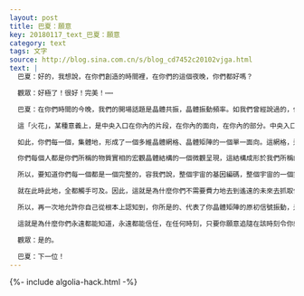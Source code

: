 ```yaml
---
layout: post
title: 巴夏：願意
key: 20180117_text_巴夏：願意
category: text
tags: 文字
source: http://blog.sina.com.cn/s/blog_cd7452c20102vjga.html
text: |
  巴夏：好的，我想說，在你們創造的時間裡，在你們的這個夜晚，你們都好嗎？

  觀眾：好極了！很好！完美！⋯⋯

  巴夏：在你們時間的今晚，我們的開場話題是晶體共振，晶體振動頻率。如我們曾經說過的，你們每一個，某種意義上，是你自己的主水晶。你們每一個都是一個諧波頻率，信號振動。你們每一個都是一個網格，一個能量矩陣，其核心，某種意義上，是造物主基礎能量——「原初能量」的一個「火花」。

  這「火花」，某種意義上，是中央入口在你內的片段，在你內的面向，在你內的部分。中央入口可以通往所有其他維度，中央入口讓你們每一個集體地，以一個單一的全息意識來運作，同時又以一個個體身份來運作。

  如此，你們每一個，集體地，形成了一個多維晶體網格、晶體矩陣的一個單一面向。這網格，這矩陣，組合起來，形成了另一層網格矩陣的一部分，另一層，之上再另一層，一直延續下去，直至你們所稱的無限。然而，在這晶體結構中，在這晶體矩陣中，——你們每一個即是這晶體結構矩陣——你們每一個，都包含了整體的藍圖，整體的模式/范型，整體的模版，整個宇宙的，多元宇宙的。

  你們每個人都是你們所稱的物質實相的宏觀晶體結構的一個微觀呈現，這結構成形於我們所稱的原初基礎模版，宇宙意識。意識，其本身，是物質實相被建構的模版。

  所以，要知道你們每一個都是一個完整的，容我們說，整個宇宙的基因編碼，整個宇宙的一個完整模版。這就是為什麼，當你們允許自己瞭解，你可以與你們每個人內在的這原初晶體頻率接觸上，你將能夠瞭解到，你們此生瞭解自己所需要的一切信息，一切答案，對你們都觸手可及。

  就在此時此地，全都觸手可及。因此，這就是為什麼你們不需要費力地去到遙遠的未來去抓取信息，你們也不需要沉到昏暗、模糊的過去，從這些無底洞裡回憶起某些勉強的信息，以瞭解你此刻的自己。

  所以，再一次地允許你自己從根本上認知到，你所是的、代表了你晶體矩陣的原初信號振動，是我們描述過、和你們討論過的，你們稱為興奮的振動體驗。興奮是你們對（代表了道路，代表了你們選擇成為的物質實相的晶體矩陣的）原初能量的生理轉譯。

  這就是為什麼你們永遠都能知道，永遠都能信任，在任何時刻，只要你願意追隨在該時刻令你感到興奮的事，那麼你將永遠自動得到支持。因為追隨你所感到興奮之事，你是在有意識地信任你正在你此生選擇成為的道路上、並且同時與該道路相調諧。因而，通過同時性，你會允許你從你本體中心投射出的物質實相的全部，成為一個反映，在正確的時間，正確的地點，反映出你所需要的支持，以允許你，作為一個你知曉自己所是的理念，繼續運作下去，需要做的只是從事真正令你興奮之事這一簡單行動。明白嗎？

  觀眾：是的。

  巴夏：下一位！
---
```


{%- include algolia-hack.html -%}
